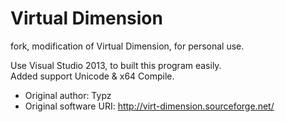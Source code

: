 Virtual Dimension
================

fork, modification of Virtual Dimension, for personal use.

Use Visual Studio 2013, to built this program easily.  
Added support Unicode &amp; x64 Compile.

* Original author: Typz
* Original software URI: http://virt-dimension.sourceforge.net/
